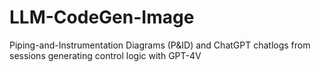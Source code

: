 # LLM-CodeGen-Image
Piping-and-Instrumentation Diagrams (P&amp;ID) and ChatGPT chatlogs from sessions generating control logic with GPT-4V

